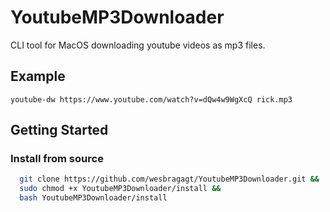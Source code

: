 # YoutubeMP3Downloader

CLI tool for MacOS downloading youtube videos as mp3 files.

## Example

```
youtube-dw https://www.youtube.com/watch?v=dQw4w9WgXcQ rick.mp3
```

## Getting Started

### Install from source
```sh
  git clone https://github.com/wesbragagt/YoutubeMP3Downloader.git &&
  sudo chmod +x YoutubeMP3Downloader/install &&
  bash YoutubeMP3Downloader/install
```
